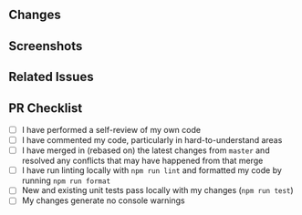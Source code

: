 ## Changes
<!-- Describe changes scoped by this PR -->

## Screenshots
<!-- Provide relevant screenshots, videos, GIFs if necessary -->

## Related Issues
<!-- Mention existing issue ticket number if applicable (use CLOSES #... if the PR closes the issue) -->

## PR Checklist
<!-- Please check if your PR fulfills the following requirements. Checked checkbox should look like this: [x] -->

- [ ] I have performed a self-review of my own code
- [ ] I have commented my code, particularly in hard-to-understand areas
- [ ] I have merged in (rebased on) the latest changes from `master` and resolved any conflicts that may have happened from that merge
- [ ] I have run linting locally with `npm run lint` and formatted my code by running `npm run format`
- [ ] New and existing unit tests pass locally with my changes (`npm run test`)
- [ ] My changes generate no console warnings
